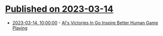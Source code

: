 # [Published on 2023-03-14](index.md)

* [2023-03-14, 10:00:00](https://games.slashdot.org/story/23/03/14/0449248/ais-victories-in-go-inspire-better-human-game-playing?utm_source=rss1.0mainlinkanon&utm_medium=feed) - [AI's Victories In Go Inspire Better Human Game Playing](https://games.slashdot.org/story/23/03/14/0449248/ais-victories-in-go-inspire-better-human-game-playing?utm_source=rss1.0mainlinkanon&utm_medium=feed)
